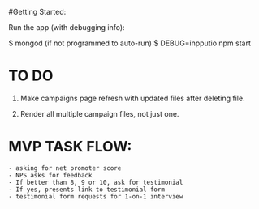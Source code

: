 #Getting Started:

Run the app (with debugging info): 

$ mongod (if not programmed to auto-run)
$ DEBUG=inpputio npm start


# TO DO

1. Make campaigns page refresh with updated files 
    after deleting file. 
    
2. Render all multiple campaign files, not just one.



# MVP TASK FLOW: 
    - asking for net promoter score
    - NPS asks for feedback
    - If better than 8, 9 or 10, ask for testimonial
    - If yes, presents link to testimonial form
    - testimonial form requests for 1-on-1 interview

